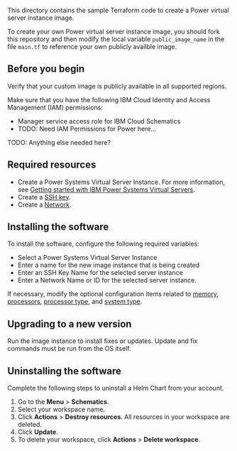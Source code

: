This directory contains the sample Terraform code to create a Power virtual server instance image. 

To create your own Power virtual server instance image, you should fork this repository and then modify the local variable `public_image_name` in the file `main.tf` to reference your own publicly availble image.

## Before you begin

  Verify that your custom image is publicly available in all supported regions.

  Make sure that you have the following IBM Cloud Identity and Access Management (IAM) permissions:

   * Manager service access role for IBM Cloud Schematics
   * TODO: Need IAM Permissions for Power here...
  
  TODO: Anything else needed here?

## Required resources

  * Create a Power Systems Virtual Server Instance. For more information, see [Getting started with IBM Power Systems Virtual Servers](https://cloud.ibm.com/docs/power-iaas?topic=power-iaas-getting-started).  
  * Create a [SSH key](https://www.ibm.com/docs/en/power-systems-vs?topic=aix-creating-virtual-machine-vm-ssh-keys-root-login).   
  * Create a [Network](https://www.ibm.com/docs/en/power-systems-vs?topic=networking-configuring-adding-private-network-subnet).
  
## Installing the software

To install the software, configure the following required variables:
  * Select a Power Systems Virtual Server Instance
  * Enter a name for the new image instance that is being created
  * Enter an SSH Key Name for the selected server instance
  * Enter a Network Name or ID for the selected server instance.  

If necessary, modify the optional configuration items related to [memory](https://registry.terraform.io/providers/IBM-Cloud/ibm/latest/docs/resources/pi_instance#pi_memory), [processors](https://registry.terraform.io/providers/IBM-Cloud/ibm/latest/docs/resources/pi_instance#pi_processors), [processor type](https://registry.terraform.io/providers/IBM-Cloud/ibm/latest/docs/resources/pi_instance#pi_proc_type), and [system type](https://registry.terraform.io/providers/IBM-Cloud/ibm/latest/docs/resources/pi_instance#pi_sys_type).

## Upgrading to a new version

Run the image instance to install fixes or updates. Update and fix commands must be run from the OS itself.

## Uninstalling the software

Complete the following steps to uninstall a Helm Chart from your account. 

1. Go to the **Menu** > **Schematics**.
2. Select your workspace name. 
3. Click **Actions** > **Destroy resources**. All resources in your workspace are deleted.
4. Click **Update**.
5. To delete your workspace, click **Actions** > **Delete workspace**. 
